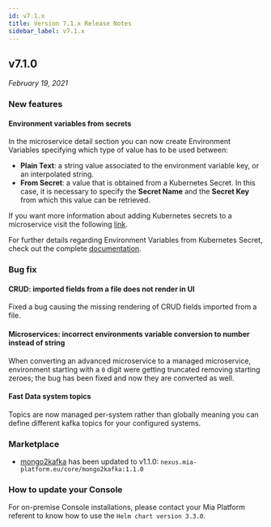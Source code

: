 ```yaml
---
id: v7.1.x
title: Version 7.1.x Release Notes
sidebar_label: v7.1.x
---
```


## v7.1.0

_February 19, 2021_

### New features

#### Environment variables from secrets

In the microservice detail section you can now create Environment Variables specifying which type of value has to be used between:

- **Plain Text**: a string value associated to the environment variable key, or an interpolated string.
- **From Secret**: a value that is obtained from a Kubernetes Secret. In this case, it is necessary to specify the **Secret Name** and the **Secret Key** from which this value can be retrieved.

If you want more information about adding Kubernetes secrets to a microservice visit the following [link](../development_suite/api-console/api-design/services#secrets).

For further details regarding Environment Variables from Kubernetes Secret, check out the complete [documentation](../development_suite/api-console/api-design/services#environment-variable-configuration).

### Bug fix

#### CRUD: imported fields from a file does not render in UI

Fixed a bug causing the missing rendering of CRUD fields imported from a file.

#### Microservices: incorrect environments variable conversion to number instead of string

When converting an advanced microservice to a managed microservice, environment starting with a `0` digit were getting truncated removing starting zeroes; the bug has been fixed and now they are converted as well.

#### Fast Data system topics

Topics are now managed per-system rather than globally meaning you can define different kafka topics for your configured systems. 

### Marketplace

 * [mongo2kafka](../runtime_suite/mongo2kafka/configuration) has been 
 updated to v1.1.0: `nexus.mia-platform.eu/core/mongo2kafka:1.1.0`

### How to update your Console

For on-premise Console installations, please contact your Mia Platform referent to know how to use the `Helm chart version 3.3.0`.
